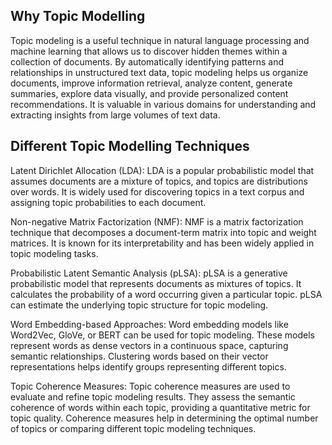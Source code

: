## Why Topic Modelling
Topic modeling is a useful technique in natural language processing and machine learning that allows us to discover hidden themes within a collection of documents. By automatically identifying patterns and relationships in unstructured text data, topic modeling helps us organize documents, improve information retrieval, analyze content, generate summaries, explore data visually, and provide personalized content recommendations. It is valuable in various domains for understanding and extracting insights from large volumes of text data.
## Different Topic Modelling Techniques

Latent Dirichlet Allocation (LDA): LDA is a popular probabilistic model that assumes documents are a mixture of topics, and topics are distributions over words. It is widely used for discovering topics in a text corpus and assigning topic probabilities to each document.

Non-negative Matrix Factorization (NMF): NMF is a matrix factorization technique that decomposes a document-term matrix into topic and weight matrices. It is known for its interpretability and has been widely applied in topic modeling tasks.

Probabilistic Latent Semantic Analysis (pLSA): pLSA is a generative probabilistic model that represents documents as mixtures of topics. It calculates the probability of a word occurring given a particular topic. pLSA can estimate the underlying topic structure for topic modeling.

Word Embedding-based Approaches: Word embedding models like Word2Vec, GloVe, or BERT can be used for topic modeling. These models represent words as dense vectors in a continuous space, capturing semantic relationships. Clustering words based on their vector representations helps identify groups representing different topics.

Topic Coherence Measures: Topic coherence measures are used to evaluate and refine topic modeling results. They assess the semantic coherence of words within each topic, providing a quantitative metric for topic quality. Coherence measures help in determining the optimal number of topics or comparing different topic modeling techniques.
